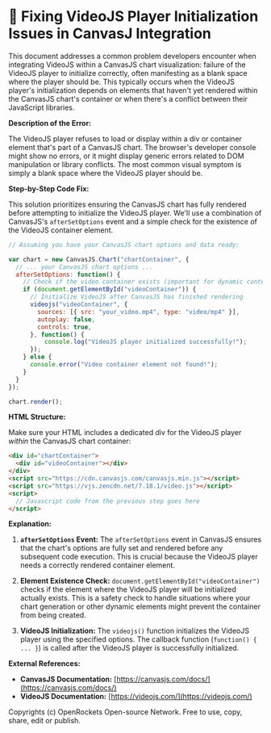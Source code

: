 # 🐞 Fixing VideoJS Player Initialization Issues in CanvasJ Integration


This document addresses a common problem developers encounter when integrating VideoJS within a CanvasJS chart visualization:  failure of the VideoJS player to initialize correctly, often manifesting as a blank space where the player should be. This typically occurs when the VideoJS player's initialization depends on elements that haven't yet rendered within the CanvasJS chart's container or when there's a conflict between their JavaScript libraries.

**Description of the Error:**

The VideoJS player refuses to load or display within a div or container element that's part of a CanvasJS chart.  The browser's developer console might show no errors, or it might display generic errors related to DOM manipulation or library conflicts.  The most common visual symptom is simply a blank space where the VideoJS player should be.

**Step-by-Step Code Fix:**

This solution prioritizes ensuring the CanvasJS chart has fully rendered before attempting to initialize the VideoJS player.  We'll use a combination of CanvasJS's `afterSetOptions` event and a simple check for the existence of the VideoJS container element.

```javascript
// Assuming you have your CanvasJS chart options and data ready:

var chart = new CanvasJS.Chart("chartContainer", {
  // ... your CanvasJS chart options ...
  afterSetOptions: function() {
    // Check if the video container exists (important for dynamic content)
    if (document.getElementById("videoContainer")) {
      // Initialize VideoJS after CanvasJS has finished rendering
      videojs("videoContainer", {
        sources: [{ src: "your_video.mp4", type: "video/mp4" }],
        autoplay: false,
        controls: true,
      }, function() {
          console.log("VideoJS player initialized successfully!");
      });
    } else {
      console.error("Video container element not found!");
    }
  }
});

chart.render();
```

**HTML Structure:**

Make sure your HTML includes a dedicated div for the VideoJS player *within* the CanvasJS chart container:

```html
<div id="chartContainer">
  <div id="videoContainer"></div>
</div>
<script src="https://cdn.canvasjs.com/canvasjs.min.js"></script>
<script src="https://vjs.zencdn.net/7.18.1/video.js"></script>
<script>
  // Javascript code from the previous step goes here
</script>
```

**Explanation:**

1. **`afterSetOptions` Event:**  The `afterSetOptions` event in CanvasJS ensures that the chart's options are fully set and rendered before any subsequent code execution.  This is crucial because the VideoJS player needs a correctly rendered container element.

2. **Element Existence Check:**  `document.getElementById("videoContainer")` checks if the element where the VideoJS player will be initialized actually exists. This is a safety check to handle situations where your chart generation or other dynamic elements might prevent the container from being created.

3. **VideoJS Initialization:**  The `videojs()` function initializes the VideoJS player using the specified options. The callback function (`function() { ... }`) is called after the VideoJS player is successfully initialized.


**External References:**

* **CanvasJS Documentation:** [https://canvasjs.com/docs/](https://canvasjs.com/docs/)
* **VideoJS Documentation:** [https://videojs.com/](https://videojs.com/)


Copyrights (c) OpenRockets Open-source Network. Free to use, copy, share, edit or publish.

